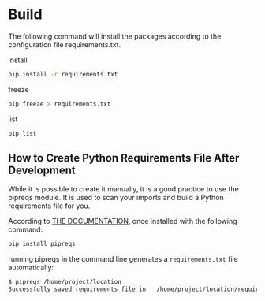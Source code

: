 # Build

The following command will install the packages according to the configuration file requirements.txt.

install

```bash
pip install -r requirements.txt
```

freeze

```bash
pip freeze > requirements.txt
```

list

```bash
pip list
```


## How to Create Python Requirements File After Development

While it is possible to create it manually, it is a good practice to use the pipreqs module. It is used to scan your imports and build a Python requirements file for you.

According to [THE DOCUMENTATION](https://github.com/bndr/pipreqs), once installed with the following command:

```bash
pip install pipreqs
```

running pipreqs in the command line generates a `requirements.txt` file automatically:

```bash
$ pipreqs /home/project/location
Successfully saved requirements file in   /home/project/location/requirements.txt
```
